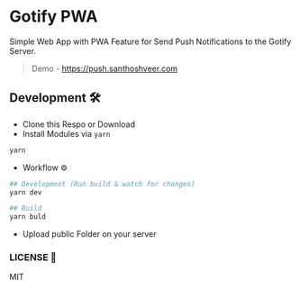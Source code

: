 # Gotify PWA

Simple Web App with PWA Feature for Send Push Notifications to the Gotify Server.

> Demo - <https://push.santhoshveer.com>

## Development 🛠

- Clone this Respo or Download
- Install Modules via `yarn`

```bash
yarn
```

- Workflow ⚙

```bash
## Development (Run build & watch for changes)
yarn dev
```

```bash
## Build
yarn buld
```

- Upload public Folder on your server

### LICENSE 📜

MIT
